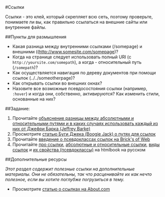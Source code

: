 #Ссылки

Ссылки - это клей, который скрепляет всю сеть, поэтому проверьте, понимаете ли вы, как правильно ссылаться на внешние сайты или внутренние файлы.

##Пункты для размышления

+ Какая разница между внутренними ссылками (/somepage) и внешними ((http://www.somesite.com/somepage)?
+ Когда на странице следует использовать полный URI (с `http://yoursite.com/somepath`), а когда - относительный путь (`/somepath`)?
+ Как осуществляется навигация по дереву документов при помощи ссылок (../../someotherpage)?
+ Как открывать ссылки во внешних окнах?
+ Назовите все возможные псевдосостояния ссылки (например, `:hover`) и когда они, собственно, активируются? Как изменить стили, основанные на них?

##Задание:

1. Прочитайте [объяснение разницы между абсолютными и относительными путями и в каких случаях использовать каждый из них от Джефри Барка (Jeffrey Barke)](http://jeffreybarke.net/2013/06/paths-and-urls-relative-and-absolute/)
2. Просмотрите [статью Буги Джека (Boogie Jack) о путях для ссылок](http://www.boogiejack.com/server_paths.html)
3. Прочитайте [введение о псевдоклассах ссылок на Brick's of Web](http://bricksofweb.com/link-pseudo-classes/)
4. Прочитайте [про ссылки](http://htmlbook.ru/samhtml/ssylki), [абсолютные и относительные ссылки](http://htmlbook.ru/samhtml/ssylki/absolyutnye-i-otnositelnye-ssylki), [виды ссылок](http://htmlbook.ru/samhtml/ssylki/vidy-ssylok) и [их свойства (псевдоклассы)](http://htmlbook.ru/content/svoystva-ssylok) на htmlbook на русском

##Дополнительные ресурсы

_Этот раздел содержит полезные ссылки на дополнительные материалы. Они не обязательны, так что расценивайте их как нечто полезное, если вы хотите поглубже погрузиться в тему._

+ Просмотрите [статью о ссылках на About.com](http://webdesign.about.com/od/beginningtutorials/a/aa040502a.htm)
